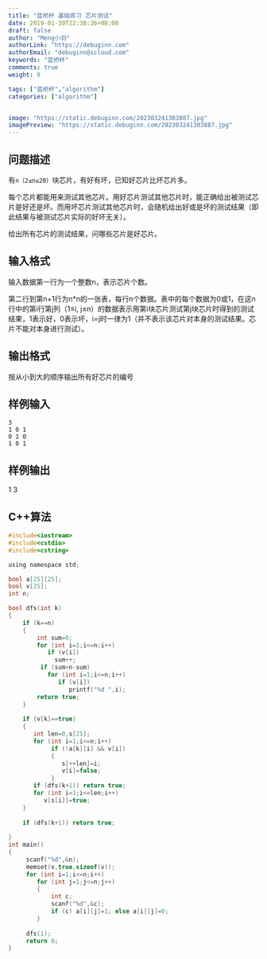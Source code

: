 ```yaml
---
title: "蓝桥杯 基础练习 芯片测试"
date: 2019-01-30T22:38:26+08:00
draft: false
author: "Meng小羽"
authorLink: "https://debuginn.com"
authorEmail: "debuginn@icloud.com"
keywords: "蓝桥杯"
comments: true
weight: 0

tags: ["蓝桥杯","algorithm"]
categories: ["algorithm"]


image: "https://static.debuginn.com/202303241303887.jpg"
imagePreview: "https://static.debuginn.com/202303241303887.jpg"
---
```


## 问题描述

有`n（2≤n≤20）`块芯片，有好有坏，已知好芯片比坏芯片多。

每个芯片都能用来测试其他芯片。用好芯片测试其他芯片时，能正确给出被测试芯片是好还是坏。而用坏芯片测试其他芯片时，会随机给出好或是坏的测试结果（即此结果与被测试芯片实际的好坏无关）。

给出所有芯片的测试结果，问哪些芯片是好芯片。

## 输入格式

输入数据第一行为一个整数n，表示芯片个数。 

第二行到第n+1行为n*n的一张表，每行n个数据。表中的每个数据为0或1，在这n行中的第i行第j列（1≤i, j≤n）的数据表示用第i块芯片测试第j块芯片时得到的测试结果，1表示好，0表示坏，i=j时一律为1（并不表示该芯片对本身的测试结果。芯片不能对本身进行测试）。

## 输出格式

按从小到大的顺序输出所有好芯片的编号

## 样例输入

```shell
3
1 0 1
0 1 0
1 0 1
```

## 样例输出

1 3

## C++算法

```c
#include<iostream> 
#include<cstdio> 
#include<cstring> 

using namespace std; 

bool a[25][25]; 
bool v[25]; 
int n; 

bool dfs(int k) 
{ 
    if (k==n) 
    { 
        int sum=0; 
        for (int i=1;i<=n;i++) 
           if (v[i]) 
             sum++; 
         if (sum>n-sum) 
           for (int i=1;i<=n;i++) 
              if (v[i]) 
                 printf("%d ",i); 
        return true; 
    } 
     
    if (v[k]==true) 
    { 
       int len=0,s[25]; 
       for (int i=1;i<=n;i++) 
            if (!a[k][i] && v[i]) 
            { 
               s[++len]=i; 
               v[i]=false; 
            } 
       if (dfs(k+1)) return true; 
       for (int i=1;i<=len;i++) 
          v[s[i]]=true; 
    } 
     
    if (dfs(k+1)) return true; 
      
} 
int main() 
{ 
     scanf("%d",&n); 
     memset(v,true,sizeof(v)); 
     for (int i=1;i<=n;i++) 
        for (int j=1;j<=n;j++) 
        { 
            int c; 
            scanf("%d",&c); 
            if (c) a[i][j]=1; else a[i][j]=0; 
        } 
  
     dfs(1); 
     return 0; 
}
```